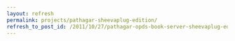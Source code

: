 ```yaml
---
layout: refresh
permalink: projects/pathagar-sheevaplug-edition/
refresh_to_post_id: /2011/10/27/pathagar-opds-book-server-sheevaplug-edition
---
```

